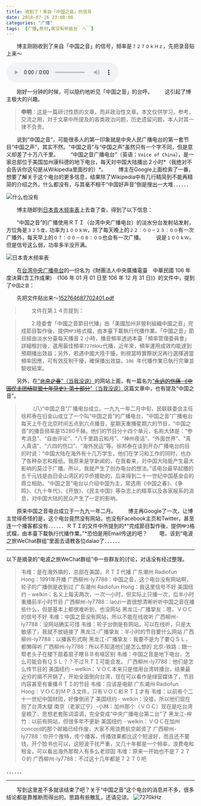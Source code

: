 ```yaml
---
title: 收到了！来自「中国之音」的信号
date: 2018-07-16 23:08:08
categories: "广播"
tags:  [广播,原创,我没有听敌台￣へ￣]
---
```

　　博主刚刚收到了来自「中国之音」的信号，频率是`７２７０ｋＨｚ`，先把录音贴上来～

<audio src="https://c.ibcl.us/VOC-Broadcast_20180716/1.mp3" controls="controls"></audio>

　　刚好一分钟的时候，可以隐约地听见「中国之音」的台呼。
　　这引起了博主极大的兴趣。
　　

<!--more-->

> **申明**：这是一篇研讨性质的文章，而非政治性文章。本文仅供学习，参考，交流之用，対于文章中所提及的各类政治问题，历史遗留问题，本人対其一律不负责。

　　说到“中国之音”，可能很多人的第一印象就是中央人民广播电台的第一套节目“中国之声”，其实不然。“中国之音”与“中国之声”虽然只有一个字不同，但是意义却差了十万八千里。
　　“中国之音广播电台”（英语：`Voice of China`），是一家总部位于美国加州康科德的地下电台，每天対中国大陆播出２小时*（我绝对不会告诉你这句是从Wikipedia里面抄的）*。
　　博主在Google上面检索了一番，想要了解关于这个电台的更多信息，结果除了Wikipedia中有几行精简到不能再精简的介绍之外，什么都没有，与其毫不相干“中国好声音”倒是搜出一大堆．．．．．．

![什么也没有](https://c.ibcl.us/VOC-Broadcast_20180716/1.jpg "什么也没有")

　　博主随即到[日本青木频率表](http://www1.s2.starcat.ne.jp/ndxc/)上去查了查，得到了以下信息：

　　“中国之音”的广播使用ＲＴＩ（台湾中央广播电台）的淡水分台发射站发射，方位角是`３２５度，`功率为`１００ｋＷ`，除了每天晚上的`２２：００－２３：００`有一次广播外，每天早上的`０７：００－０８：００`也会有一次广播。
　　说是`１００ｋＷ`，但是信号这么弱，功率多半没开满。

![日本青木频率表](https://c.ibcl.us/VOC-Broadcast_20180716/2.jpg "日本青木频率表")

　　在[台湾中央广播电台](http://www.rti.org.tw/)的一份名为《財團法人中央廣播電臺　中華民國 106 年度決算(含工作成果)　(106 年 01 月 01 日至 106 年 12 月 31 日)》的文件中，提到了`中国之音`：

　　先把文件贴出来～[152764687702401.pdf](https://c.ibcl.us/VOC-Broadcast_20180716/152764687702401.pdf)

> 　　文件在第１４页提到：

>　　2.陸委會「中國之音節目代播」由「美國加州非營利組織中國之音」完成節目製作後，提供` MP3 `格式檔，由本臺下載執行代播作業。「中國之音」節目經由淡水分臺每天播音 2 小時，播音頻率透過本臺「頻率管理委員會」詳細檢討後，選用最佳頻率` 7270kHz `代播，近年來，頻率運用成效均能達到預期播出效益；另外，若遇中國大陸干擾，則視當時實際狀況再行選擇適當頻率因應，可有效反制干擾，確保播出效益。`106 `年代播作業已執行完畢並驗收結案。

　　另外，在[“~~北京之春~~”（当我没说）](http://beijingspring.com)的网站上面，有一篇名为[“~~永远的伤痛     《中国民主团结联盟十年简史》第十部分~~”（当我没说）](http://beijingspring.com/wj3/ShowAnnounce.asp?boardID=1&RootID=8&_360safeparam=8662766)这篇文章中，也有提及“中国之音”。

>　　  (八)“中国之音”广播电台成立。一九九一年二月中旬，民联联委会主任徐邦泰在旧金山成立了一个叫“中国之音”的广播电台，“中国之音”广播电台每天上午在北京时间五点到六点播音，星期天重播星期六的节目，“中国之音”的播音频率是15280千赫。他们的节目分十四个单元，名称大体是：“参考消息”、“自由评论”、“八千里路云和月”、“神州夜话”、“外面世界”、“真人真语”、“六四的伤口”、“海外民运”等。徐邦泰在谈到开办广播电台的目的时说：“中国大陆在海外有十几万学生，他们在学习和工作的同时，也办了各种杂志和报纸。我原来是学新闻的，在我看来，对中国大陆能产生最大影响的莫过于广播。所以，我就产生了创办电台的想法。”该电台最早起播的五千元钱是由旧金山湾区的华侨援助的，后来得到二十一世纪中国基金会的鼎立相助。“中国之音”电台以介绍中国为主，常选用《中国之春》、《争鸣》、《九十年代》、《开放》、《民主中国》等杂志上的精萃以及各家报系的消息，对中国大陆的民众产生了一定的影响。

　　原来中国之音电台成立于一九九一年二月。
　　博主再Google了一次，让博主觉得奇怪的是，这个电台竟然没有网站，也没有Facebook主页和Twitter，甚至连一个播客都没有．．．．．．ＲＴＩ的文件中所提到的*“完成節目製作後，提供` MP3 `格式檔，由本臺下載執行代播作業。”*恐怕是用Email传送的吧？
　　嗯，该到“电波之旅WeChat群组”里面去请教各位dalao了．．．．．．

---

以下是摘录的“电波之旅WeChat群组”中一些群友的讨论，对话没有经过整理。

> 韦维：是在海外搞的，总部在美国，ＲＴＩ代播
> 广东潮州 Radiofun Hong：1991年开播
> 广西柳州-ly7788：中国之音，这个电台没有网站啊，轮子的广播倒是收到过
> 广东潮州 Radiofun Hong：我这里信号不好
> 美国纽约 - welkin：名义上每天两次，一次一小时，但实际上只播一次，后半小时重播前半小时节目
> 广西柳州-ly7788：laozi一直很想清晰听听中国之音在播些什么，但是基本上都很难听到，也没网站
> 黑龙江-广播挚友：嗯，ＶＯＣ的信号不好
> 韦维：中国之音没有网站，所以不能在线收听
> 广西柳州-ly7788：没网站确实可惜
> 韦维：轮子台倒是有网站，可以在线听，只是太敏感了，我就不放链接了
> 黑龙江-广播挚友：半小时的节目要什么网站
> 广西柳州-ly7788：以播客形式啊
> 黑龙江-广播挚友：我要不是为了要ＱＳＬ，都懒得听
> 广西柳州-ly7788：所以不知道他们是怎么想的
> 北京-铁路：跟一帮老头子在楼下扇着扇子瞎ＢＢ有啥区别
> 韦维：中国之音是地下电台，怎么可能会有ＱＳＬ？？不过ＲＴＩ可能会发。
> 广西柳州-ly7788：他们是怎么传节目的
> 美国纽约 - welkin：ＶＯＣ本来只是借用台湾转播台，结果最近穷的揭不开锅了，开始全面倒向台湾，现在可以看作是绿营媒体了，节目内容甚至有重播ＲＴＩ的节目
> 韦维：应该是电邮
> 广东潮州 Radiofun Hong：ＶＯＣ的ＭＰ３文件，只有ＶＯＣ和ＲＴＩ才有
> 韦维：以前有个二十一世纪中国财团，好像倒闭了
> 美国纽约 - welkin：没错，所以他们现在抱了台湾大腿
> 南京（老家辽宁）-小林：加州那个（ＶＯＣ）现在是吃台湾皇粮了，思想老套陈词滥调，完全变成“中央广播电台第二台”了
> 黑龙江-梓竹：以前有网站，但很多年不更新
> 美国纽约 - welkin：ＶＯＣ在加州concord的那个邮箱已经作废，大家不用浪费航空邮资了
> 广西柳州-ly7788：你开个推特，传个播客，传播效果都比这个短波好，而且还不要钱，开个脸书也可以，这短波干扰严重，又几十年都是一个频率，浪费电和租金，可以看出海外那帮人有多么老顽固
> 韦维：原来一开始也不是７２７０的
> 广西柳州-ly7788：不过这十几年都是７２７０吧

．．．．．．

---

　　写到这里差不多就该结束了吧？关于“中国之音”这个电台的消息并不多，很多结论都是靠推断而得出的。思路有些散乱，还请见谅。
![7270kHz](https://c.ibcl.us/VOC-Broadcast_20180716/3.jpg "7270kHz")